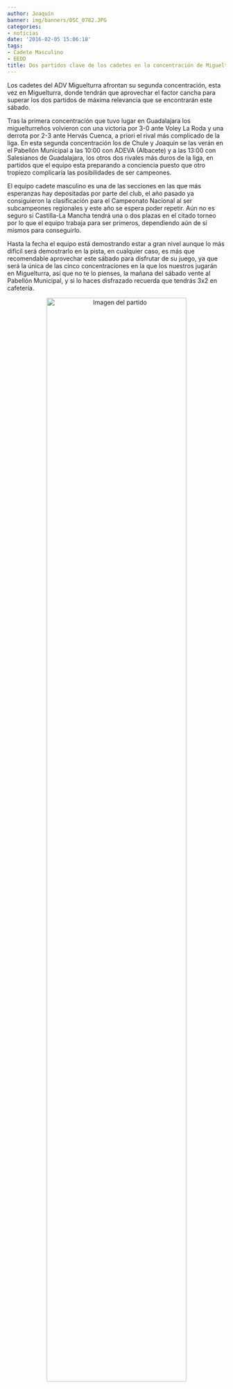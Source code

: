 ```yaml
---
author: Joaquín
banner: img/banners/DSC_0782.JPG
categories:
- noticias
date: '2016-02-05 15:06:18'
tags:
- Cadete Masculino
- EEDD
title: Dos partidos clave de los cadetes en la concentración de Miguelturra.
---
```


Los cadetes del ADV Miguelturra afrontan su segunda concentración, esta vez en Miguelturra, donde tendrán que aprovechar el factor cancha para superar los dos partidos de máxima relevancia que se encontrarán este sábado.

Tras la primera concentración que tuvo lugar en Guadalajara los miguelturreños volvieron con una victoria por 3-0 ante Voley La Roda y una derrota por 2-3 ante Hervás Cuenca, a priori el rival más complicado de la liga. En esta segunda concentración los de Chule y Joaquín se las verán en el Pabellón Municipal a las 10:00 con ADEVA (Albacete) y a las 13:00 con Salesianos de Guadalajara, los otros dos rivales más duros de la liga, en partidos que el equipo esta preparando a conciencia puesto que otro tropiezo complicaría las posibilidades de ser campeones.

El equipo cadete masculino es una de las secciones en las que más esperanzas hay depositadas por parte del club, el año pasado ya consiguieron la clasificación para el Campeonato Nacional al ser subcampeones regionales y este año se espera poder repetir. Aún no es seguro si Castilla-La Mancha tendrá una o dos plazas en el citado torneo por lo que el equipo trabaja para ser primeros, dependiendo aún de sí mismos para conseguirlo.

Hasta la fecha el equipo está demostrando estar a gran nivel aunque lo más difícil será demostrarlo en la pista, en cualquier caso, es más que recomendable aprovechar este sábado para disfrutar de su juego, ya que será la única de las cinco concentraciones en la que los nuestros jugarán en Miguelturra, así que no te lo pienses, la mañana del sábado vente al Pabellón Municipal, y si lo haces disfrazado recuerda que tendrás 3x2 en cafetería.

<center>
<a target="_new" href="http://www.advmiguelturra.org/img/banners/DSC_0782.JPG"> 
<img alt="Imagen del partido" width="80%" align="center" src="http://www.advmiguelturra.org/img/banners/DSC_0782.JPG"/> </a> </center> 

